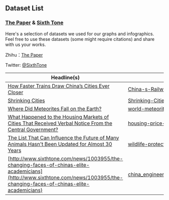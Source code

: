 ## Dataset List
### [The Paper](http://www.thepaper.cn/list_25635) & [Sixth Tone](http://sixthtone.com/)

Here's a selection of datasets we used for our graphs and infographics. Feel free to use these datasets (some might require citations) and share with us your works. 

Zhihu：[The Paper](https://www.zhihu.com/people/mei-shu-ke/activities)

Twitter: [@SixthTone](https://twitter.com/SixthTone)

Headline(s) | Folder
---------|-------------
[How Faster Trains Draw China’s Cities Ever Closer](http://www.sixthtone.com/news/1000893/how-faster-trains-draw-chinas-cities-ever-closer)|[China-s-Railway-Development](https://github.com/839-Studio/China-s-Railway-Development)
[Shrinking Cities](http://interaction.sixthtone.com/feature/2018/shrinking-cities/index.html)|[Shrinking-Cities](https://github.com/839-Studio/Shrinking-Cities)
[Where Did Meteorites Fall on the Earth?](https://www.thepaper.cn/newsDetail_forward_2175730)|[world-meteorite](https://github.com/839-Studio/world-meteorite)
[What Happened to the Housing Markets of Cities That Received Verbal Notice From the Central Government?](https://www.thepaper.cn/newsDetail_forward_2175230)|[housing-price-policy](https://github.com/839-Studio/housing-price-policy)
[The List That Can Influence the Future of Many Animals Hasn't Been Updated for Almost 30 Years](https://www.thepaper.cn/newsDetail_forward_2499998)|[wildlife-protection](https://github.com/839-Studio/wildlife-protection)
[http://www.sixthtone.com/news/1003955/the-changing-faces-of-chinas-elite-academicians](http://www.sixthtone.com/news/1003955/the-changing-faces-of-chinas-elite-academicians)|[china_engineering_management_academician](https://github.com/839-Studio/china_engineering_management_academician)
